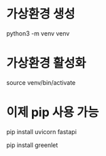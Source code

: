 # 가상환경 생성
python3 -m venv venv

# 가상환경 활성화
source venv/bin/activate

# 이제 pip 사용 가능
pip install uvicorn fastapi

pip install greenlet
